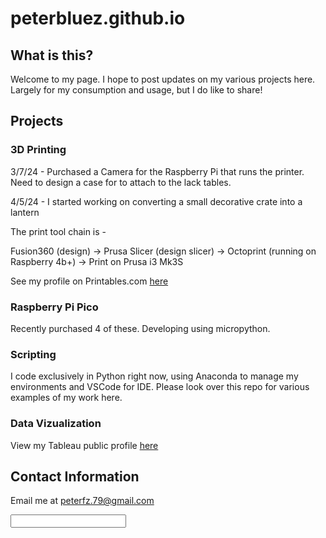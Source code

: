 # peterbluez.github.io

## What is this?

Welcome to my page. I hope to post updates on my various projects here. Largely for my consumption and usage, but I do like to share! 

## Projects

### **3D Printing**

3/7/24 - Purchased a Camera for the Raspberry Pi that runs the printer. Need to design a case for to attach to the lack tables.

4/5/24 - I started working on converting a small decorative crate into a lantern

The print tool chain is -

Fusion360 (design) -> Prusa Slicer (design slicer) -> Octoprint (running on Raspberry 4b+) -> Print on Prusa i3 Mk3S

See my profile on Printables.com [here](https://www.printables.com/@PeterZ_243131)

### **Raspberry Pi Pico** 

Recently purchased 4 of these. Developing using micropython.

### **Scripting**

I code exclusively in Python right now, using Anaconda to manage my environments and VSCode for IDE. Please look over this repo for various examples of my work here.

### **Data Vizualization**

View my Tableau public profile [here](https://public.tableau.com/app/profile/peter.zitz/vizzes)

## Contact Information

Email me at <a href="mailto:peterfz.79@gmail.com">peterfz.79@gmail.com</a>

 <input type="text" id="name" name="name"/>
